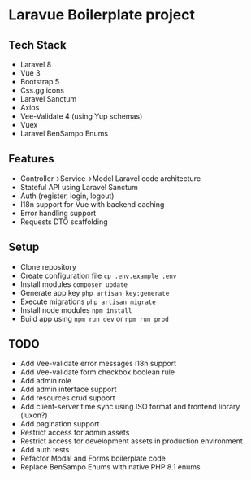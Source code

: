 # Laravue Boilerplate project

## Tech Stack

-   Laravel 8
-   Vue 3
-   Bootstrap 5
-   Css.gg icons
-   Laravel Sanctum
-   Axios
-   Vee-Validate 4 (using Yup schemas)
-   Vuex
-   Laravel BenSampo Enums

## Features

-   Controller->Service->Model Laravel code architecture
-   Stateful API using Laravel Sanctum
-   Auth (register, login, logout)
-   I18n support for Vue with backend caching
-   Error handling support
-   Requests DTO scaffolding

## Setup

-   Clone repository
-   Create configuration file `cp .env.example .env`
-   Install modules `composer update`
-   Generate app key `php artisan key:generate`
-   Execute migrations `php artisan migrate`
-   Install node modules `npm install`
-   Build app using `npm run dev` or `npm run prod`

## TODO

-   Add Vee-validate error messages i18n support
-   Add Vee-validate form checkbox boolean rule
-   Add admin role
-   Add admin interface support
-   Add resources crud support
-   Add client-server time sync using ISO format and frontend library (luxon?)
-   Add pagination support
-   Restrict access for admin assets
-   Restrict access for development assets in production environment
-   Add auth tests
-   Refactor Modal and Forms boilerplate code
-   Replace BenSampo Enums with native PHP 8.1 enums
